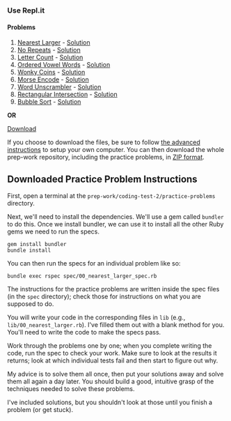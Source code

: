 ### **Use Repl.it**
#### Problems

1. [Nearest Larger][nearest_larger] - [Solution][nearest_larger_sol]
2. [No Repeats][no_repeats] - [Solution][no_repeats_sol]
3. [Letter Count][letter_count] - [Solution][letter_count_sol]
4. [Ordered Vowel Words][ordered_vowel_words] - [Solution][ordered_vowel_words_sol]
5. [Wonky Coins][wonky_coins] - [Solution][wonky_coins_sol]
6. [Morse Encode][morse_encode] - [Solution][morse_encode_sol]
7. [Word Unscrambler][word_unscrambler] - [Solution][word_unscrambler_sol]
8. [Rectangular Intersection][rec_intersection] - [Solution][rec_intersection_sol]
9. [Bubble Sort][bubble_sort] - [Solution][bubble_sort_sol]

**OR**

[Download][download-problems]

If you choose to download the files, be sure to follow [the advanced instructions][setup] to setup your own computer. You can then download the whole prep-work repository, including the practice problems, in [ZIP format][repo-zip].

[download-problems]: ../practice-problems-2.zip
[repo-zip]: https://github.com/appacademy/prep-work/archive/master.zip
[setup]: ../../technical-interview-1/setup
[nearest_larger]: https://repl.it/BrI2/0
[nearest_larger_sol]: https://repl.it/BrIg/0
[no_repeats]: https://repl.it/BrI5/0
[no_repeats_sol]: https://repl.it/BrIh/0
[letter_count]: https://repl.it/BrI6/0
[letter_count_sol]: https://repl.it/BrIi/0
[ordered_vowel_words]: https://repl.it/BrI7/0
[ordered_vowel_words_sol]: https://repl.it/BrIj/0
[wonky_coins]: https://repl.it/BrI9/0
[wonky_coins_sol]: https://repl.it/BrIm/0
[morse_encode]: https://repl.it/BrIa/0
[morse_encode_sol]: https://repl.it/BrIn/0
[word_unscrambler]: https://repl.it/BrIb/0
[word_unscrambler_sol]: https://repl.it/BrIp/0
[rec_intersection]: https://repl.it/BrIc/0
[rec_intersection_sol]: https://repl.it/BrIr/0
[bubble_sort]: https://repl.it/BrId/0
[bubble_sort_sol]: https://repl.it/BrIu/0

## Downloaded Practice Problem Instructions

First, open a terminal at the
`prep-work/coding-test-2/practice-problems` directory.

Next, we'll need to install the dependencies. We'll use a gem called
`bundler` to do this. Once we install bundler, we can use it to install
all the other Ruby gems we need to run the specs.

    gem install bundler
    bundle install

You can then run the specs for an individual problem like so:

    bundle exec rspec spec/00_nearest_larger_spec.rb

The instructions for the practice problems are written inside the spec
files (in the `spec` directory); check those for instructions on what
you are supposed to do.

You will write your code in the corresponding files in `lib` (e.g.,
`lib/00_nearest_larger.rb`). I've filled them out with a blank method
for you. You'll need to write the code to make the specs pass.

Work through the problems one by one; when you complete writing the
code, run the spec to check your work. Make sure to look at the
results it returns; look at which individual tests fail and then start
to figure out why.

My advice is to solve them all once, then put your solutions away and
solve them all again a day later. You should build a good, intuitive
grasp of the techniques needed to solve these problems.

I've included solutions, but you shouldn't look at those until you
finish a problem (or get stuck).
